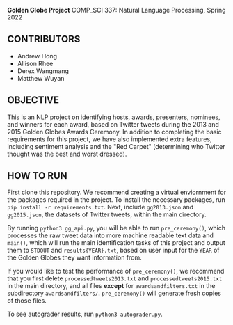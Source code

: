 **Golden Globe Project**
COMP_SCI 337: Natural Language Processing, Spring 2022

## CONTRIBUTORS

- Andrew Hong
- Allison Rhee
- Derex Wangmang
- Matthew Wuyan

## OBJECTIVE

This is an NLP project on identifying hosts, awards, presenters, nominees, and winners for each award, based on Twitter tweets during the 2013 and 2015 Golden Globes Awards Ceremony. In addition to completing the basic requirements for this project, we have also implemented extra features, including sentiment analysis and the "Red Carpet" (determining who Twitter thought was the best and worst dressed).

## HOW TO RUN

First clone this repository. We recommend creating a virtual enviornment for the packages required in the project. To install the necessary packages, run `pip install -r requirements.txt`. Next, include `gg2013.json` and `gg2015.json`, the datasets of Twitter tweets, within the main directory.

By running `python3 gg_api.py`, you will be able to run `pre_ceremony()`, which processes the raw tweet data into more machine readable text data and `main()`, which will run the main identification tasks of this project and output them to `STDOUT` and `results{YEAR}.txt`, based on user input for the `YEAR` of the Golden Globes they want information from.

If you would like to test the performance of `pre_ceremony()`, we recommend that you first delete `processedtweets2013.txt` and `processedtweets2015.txt` in the main directory, and all files **except** for `awardsandfilters.txt` in the subdirectory `awardsandfilters/`. `pre_ceremony()` will generate fresh copies of those files.

To see autograder results, run `python3 autograder.py`.

